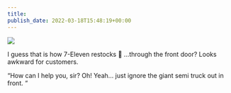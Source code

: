 ```yaml
---
title: 
publish_date: 2022-03-18T15:48:19+00:00
---
```


![](https://lukebouch-com.s3.us-west-004.backblazeb2.com/70/dc06e8b7-ceb0-4322-b1db-6262ff82942e.png)

I guess that is how 7-Eleven restocks 🤔 …through the front door? Looks awkward for customers.

“How can I help you, sir? Oh! Yeah… just ignore the giant semi truck out in front. “
